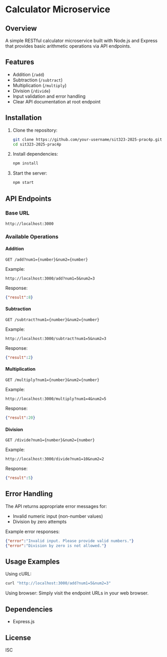 # Calculator Microservice

## Overview
A simple RESTful calculator microservice built with Node.js and Express that provides basic arithmetic operations via API endpoints.

## Features
- Addition (`/add`)
- Subtraction (`/subtract`)
- Multiplication (`/multiply`)
- Division (`/divide`)
- Input validation and error handling
- Clear API documentation at root endpoint

## Installation
1. Clone the repository:
   ```bash
   git clone https://github.com/your-username/sit323-2025-prac4p.git
   cd sit323-2025-prac4p
   ```

2. Install dependencies:
   ```bash
   npm install
   ```

3. Start the server:
   ```bash
   npm start
   ```

## API Endpoints

### Base URL
`http://localhost:3000`

### Available Operations

#### Addition
```
GET /add?num1={number}&num2={number}
```
Example:
```
http://localhost:3000/add?num1=5&num2=3
```
Response:
```json
{"result":8}
```

#### Subtraction
```
GET /subtract?num1={number}&num2={number}
```
Example:
```
http://localhost:3000/subtract?num1=5&num2=3
```
Response:
```json
{"result":2}
```

#### Multiplication
```
GET /multiply?num1={number}&num2={number}
```
Example:
```
http://localhost:3000/multiply?num1=4&num2=5
```
Response:
```json
{"result":20}
```

#### Division
```
GET /divide?num1={number}&num2={number}
```
Example:
```
http://localhost:3000/divide?num1=10&num2=2
```
Response:
```json
{"result":5}
```

## Error Handling
The API returns appropriate error messages for:
- Invalid numeric input (non-number values)
- Division by zero attempts

Example error responses:
```json
{"error":"Invalid input. Please provide valid numbers."}
{"error":"Division by zero is not allowed."}
```

## Usage Examples
Using cURL:
```bash
curl "http://localhost:3000/add?num1=5&num2=3"
```

Using browser:
Simply visit the endpoint URLs in your web browser.

## Dependencies
- Express.js

## License
ISC
